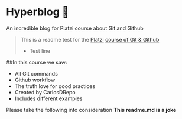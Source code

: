 # Hyperblog 🧠
An incredible blog for Platzi course about Git and Github
>This is a readme test for the [Platzi](https://platzi.com/) [course of Git & Github](https://platzi.com/cursos/git-github/)
> - Test line

##In this course we saw:
* All Git commands
* Github workflow
* The truth love for good practices
* Created by CarlosDRepo
* Includes different examples

Please take the following into consideration **This readme.md is a joke**
